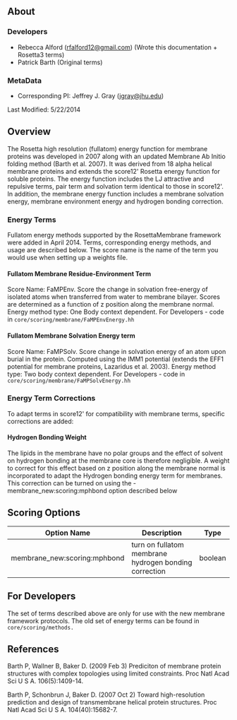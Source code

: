 ## About

### Developers
- Rebecca Alford ([rfalford12@gmail.com](rfalford12@gmail.com)) (Wrote this documentation + Rosetta3 terms)
- Patrick Barth (Original terms)

### MetaData
- Corresponding PI: Jeffrey J. Gray ([jgray@jhu.edu](jgray@jhu.edu))

Last Modified: 5/22/2014

## Overview
The Rosetta high resolution (fullatom) energy function for membrane proteins was developed in 2007 along with an updated Membrane Ab Initio folding method (Barth et al. 2007). It was derived from 18 alpha helical membrane proteins and extends the score12' Rosetta energy function for soluble proteins. The energy function includes the LJ attractive and repulsive terms, pair term and solvation term identical to those in score12'. In addition, the membrane energy function includes a membrane solvation energy, membrane environment energy and hydrogen bonding correction. 

### Energy Terms
Fullatom energy methods supported by the RosettaMembrane framework were added in April 2014. Terms, corresponding energy methods, and usage are described below. The score name is the name of the term you would use when setting up a weights file. 

#### Fullatom Membrane Residue-Environment Term
Score Name: FaMPEnv. Score the change in solvation free-energy of isolated atoms when transferred from water to membrane bilayer. Scores are determined as a function of z position along the membrane normal. Energy method type: One Body context dependent. For Developers - code in `core/scoring/membrane/FaMPEnvEnergy.hh`

#### Fullatom Membrane Solvation Energy term
Score Name: FaMPSolv. Score change in solvation energy of an atom upon burial in the protein. Computed using the IMM1 potential (extends the EFF1 potential for membrane proteins, Lazaridus et al. 2003). Energy method type: Two body context dependent. For Developers - code in `core/scoring/membrane/FaMPSolvEnergy.hh`

### Energy Term Corrections
To adapt terms in score12' for compatibility with membrane terms, specific corrections are added: 

#### Hydrogen Bonding Weight
The lipids in the membrane have no polar groups and the effect of solvent on hydrogen bonding at the membrane core is therefore negligible. A weight to correct for this effect based on z position along the membrane normal is incorporated to adapt the Hydrogen bonding energy term for membranes. This correction can be turned on using the -membrane_new:scoring:mphbond option described below

## Scoring Options
|**Option Name**|**Description**|**Type**|
|---|---|---|
|membrane_new:scoring:mphbond|turn on fullatom membrane hydrogen bonding correction|boolean|

## For Developers
The set of terms described above are only for use with the new membrane framework protocols. The old set of energy terms can be found in `core/scoring/methods.`

## References
Barth P, Wallner B, Baker D. (2009 Feb 3) Prediciton of membrane protein structures with complex topologies using limited constraints. Proc Natl Acad Sci U S A. 106(5):1409-14.

Barth P, Schonbrun J, Baker D. (2007 Oct 2) Toward high-resolution prediction and design of transmembrane helical protein structures. Proc Natl Acad Sci U S A. 104(40):15682-7.
